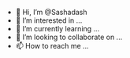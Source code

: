 - 👋 Hi, I’m @Sashadash
- 👀 I’m interested in ...
- 🌱 I’m currently learning ...
- 💞️ I’m looking to collaborate on ...
- 📫 How to reach me ...

<!---
Sashadash/Sashadash is a ✨ special ✨ repository because its `README.md` (this file) appears on your GitHub profile.
You can click the Preview link to take a look at your changes.
--->
